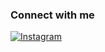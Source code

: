 ### Connect with me
[![Instagram](https://img.shields.io/badge/@INSTAGRAM_ID-E4405F?style=for-the-badge&logo=instagram&logoColor=white)](https://instagram.com/c_h9ni)
